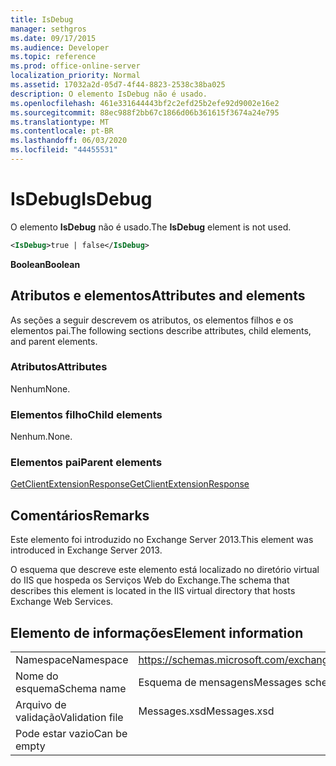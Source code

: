 ```yaml
---
title: IsDebug
manager: sethgros
ms.date: 09/17/2015
ms.audience: Developer
ms.topic: reference
ms.prod: office-online-server
localization_priority: Normal
ms.assetid: 17032a2d-05d7-4f44-8823-2538c38ba025
description: O elemento IsDebug não é usado.
ms.openlocfilehash: 461e331644443bf2c2efd25b2efe92d9002e16e2
ms.sourcegitcommit: 88ec988f2bb67c1866d06b361615f3674a24e795
ms.translationtype: MT
ms.contentlocale: pt-BR
ms.lasthandoff: 06/03/2020
ms.locfileid: "44455531"
---
```

# <a name="isdebug"></a><span data-ttu-id="67169-103">IsDebug</span><span class="sxs-lookup"><span data-stu-id="67169-103">IsDebug</span></span>

<span data-ttu-id="67169-104">O elemento **IsDebug** não é usado.</span><span class="sxs-lookup"><span data-stu-id="67169-104">The **IsDebug** element is not used.</span></span> 
  
```XML
<IsDebug>true | false</IsDebug>
```

 <span data-ttu-id="67169-105">**Boolean**</span><span class="sxs-lookup"><span data-stu-id="67169-105">**Boolean**</span></span>
## <a name="attributes-and-elements"></a><span data-ttu-id="67169-106">Atributos e elementos</span><span class="sxs-lookup"><span data-stu-id="67169-106">Attributes and elements</span></span>

<span data-ttu-id="67169-107">As seções a seguir descrevem os atributos, os elementos filhos e os elementos pai.</span><span class="sxs-lookup"><span data-stu-id="67169-107">The following sections describe attributes, child elements, and parent elements.</span></span>
  
### <a name="attributes"></a><span data-ttu-id="67169-108">Atributos</span><span class="sxs-lookup"><span data-stu-id="67169-108">Attributes</span></span>

<span data-ttu-id="67169-109">Nenhum</span><span class="sxs-lookup"><span data-stu-id="67169-109">None.</span></span>
  
### <a name="child-elements"></a><span data-ttu-id="67169-110">Elementos filho</span><span class="sxs-lookup"><span data-stu-id="67169-110">Child elements</span></span>

<span data-ttu-id="67169-111">Nenhum.</span><span class="sxs-lookup"><span data-stu-id="67169-111">None.</span></span>
  
### <a name="parent-elements"></a><span data-ttu-id="67169-112">Elementos pai</span><span class="sxs-lookup"><span data-stu-id="67169-112">Parent elements</span></span>

[<span data-ttu-id="67169-113">GetClientExtensionResponse</span><span class="sxs-lookup"><span data-stu-id="67169-113">GetClientExtensionResponse</span></span>](getclientextensionresponse.md)
  
## <a name="remarks"></a><span data-ttu-id="67169-114">Comentários</span><span class="sxs-lookup"><span data-stu-id="67169-114">Remarks</span></span>

<span data-ttu-id="67169-115">Este elemento foi introduzido no Exchange Server 2013.</span><span class="sxs-lookup"><span data-stu-id="67169-115">This element was introduced in Exchange Server 2013.</span></span>
  
<span data-ttu-id="67169-116">O esquema que descreve este elemento está localizado no diretório virtual do IIS que hospeda os Serviços Web do Exchange.</span><span class="sxs-lookup"><span data-stu-id="67169-116">The schema that describes this element is located in the IIS virtual directory that hosts Exchange Web Services.</span></span>
  
## <a name="element-information"></a><span data-ttu-id="67169-117">Elemento de informações</span><span class="sxs-lookup"><span data-stu-id="67169-117">Element information</span></span>

|||
|:-----|:-----|
|<span data-ttu-id="67169-118">Namespace</span><span class="sxs-lookup"><span data-stu-id="67169-118">Namespace</span></span>  <br/> |https://schemas.microsoft.com/exchange/services/2006/messages  <br/> |
|<span data-ttu-id="67169-119">Nome do esquema</span><span class="sxs-lookup"><span data-stu-id="67169-119">Schema name</span></span>  <br/> |<span data-ttu-id="67169-120">Esquema de mensagens</span><span class="sxs-lookup"><span data-stu-id="67169-120">Messages schema</span></span>  <br/> |
|<span data-ttu-id="67169-121">Arquivo de validação</span><span class="sxs-lookup"><span data-stu-id="67169-121">Validation file</span></span>  <br/> |<span data-ttu-id="67169-122">Messages.xsd</span><span class="sxs-lookup"><span data-stu-id="67169-122">Messages.xsd</span></span>  <br/> |
|<span data-ttu-id="67169-123">Pode estar vazio</span><span class="sxs-lookup"><span data-stu-id="67169-123">Can be empty</span></span>  <br/> ||
   

